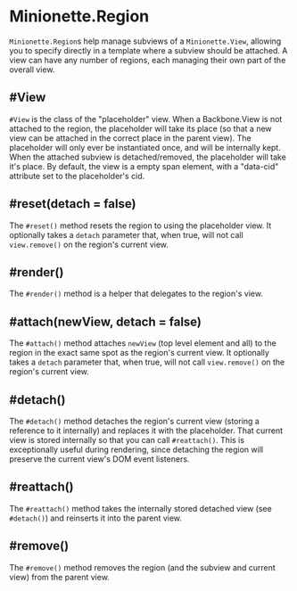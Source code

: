 Minionette.Region
=================

`Minionette.Region`s help manage subviews of a `Minionette.View`,
allowing you to specify directly in a template where a subview should be
attached. A view can have any number of regions, each managing their own
part of the overall view.

## #View

`#View` is the class of the "placeholder" view. When a Backbone.View is
not attached to the region, the placeholder will take its place (so
that a new view can be attached in the correct place in the parent
view). The placeholder will only ever be instantiated once, and will be
internally kept. When the attached subview is detached/removed, the
placeholder will take it's place. By default, the view is a empty span
element, with a "data-cid" attribute set to the placeholder's cid.


## #reset(detach = false)

The `#reset()` method resets the region to using the placeholder view.
It optionally takes a `detach` parameter that, when true, will not call
`view.remove()` on the region's current view.


## #render()

The `#render()` method is a helper that delegates to the region's view.


## #attach(newView, detach = false)

The `#attach()` method attaches `newView` (top level element and all) to
the region in the exact same spot as the region's current view. It optionally takes a `detach` parameter that, when true, will not call
`view.remove()` on the region's current view.


## #detach()

The `#detach()` method detaches the region's current view (storing a
reference to it internally) and replaces it with the placeholder. That
current view is stored internally so that you can call `#reattach()`.
This is exceptionally useful during rendering, since detaching the
region will preserve the current view's DOM event listeners.


## #reattach()

The `#reattach()` method takes the internally stored detached view (see
`#detach()`) and reinserts it into the parent view.


## #remove()

The `#remove()` method removes the region (and the subview and
current view) from the parent view.
